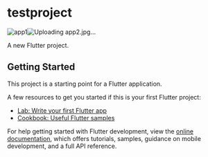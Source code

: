 # testproject
![app1](https://github.com/user-attachments/assets/5aa09cb4-a1d3-4474-aa5c-1cb1af6781d6)![Uploading app2.jpg…]()


A new Flutter project.

## Getting Started

This project is a starting point for a Flutter application.

A few resources to get you started if this is your first Flutter project:

- [Lab: Write your first Flutter app](https://docs.flutter.dev/get-started/codelab)
- [Cookbook: Useful Flutter samples](https://docs.flutter.dev/cookbook)

For help getting started with Flutter development, view the
[online documentation](https://docs.flutter.dev/), which offers tutorials,
samples, guidance on mobile development, and a full API reference.
